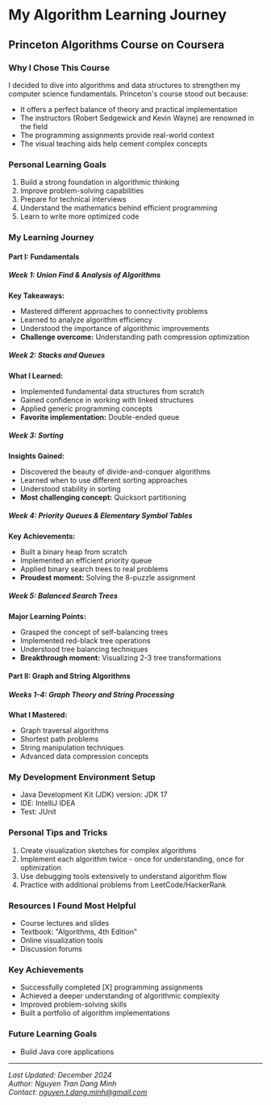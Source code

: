 # My Algorithm Learning Journey
## Princeton Algorithms Course on Coursera

### Why I Chose This Course
I decided to dive into algorithms and data structures to strengthen my computer science fundamentals. Princeton's course stood out because:
- It offers a perfect balance of theory and practical implementation
- The instructors (Robert Sedgewick and Kevin Wayne) are renowned in the field
- The programming assignments provide real-world context
- The visual teaching aids help cement complex concepts

### Personal Learning Goals
1. Build a strong foundation in algorithmic thinking
2. Improve problem-solving capabilities
3. Prepare for technical interviews
4. Understand the mathematics behind efficient programming
5. Learn to write more optimized code

### My Learning Journey

#### Part I: Fundamentals
##### Week 1: Union Find & Analysis of Algorithms
**Key Takeaways:**
- Mastered different approaches to connectivity problems
- Learned to analyze algorithm efficiency
- Understood the importance of algorithmic improvements
- **Challenge overcome:** Understanding path compression optimization

##### Week 2: Stacks and Queues
**What I Learned:**
- Implemented fundamental data structures from scratch
- Gained confidence in working with linked structures
- Applied generic programming concepts
- **Favorite implementation:** Double-ended queue

##### Week 3: Sorting
**Insights Gained:**
- Discovered the beauty of divide-and-conquer algorithms
- Learned when to use different sorting approaches
- Understood stability in sorting
- **Most challenging concept:** Quicksort partitioning

##### Week 4: Priority Queues & Elementary Symbol Tables
**Key Achievements:**
- Built a binary heap from scratch
- Implemented an efficient priority queue
- Applied binary search trees to real problems
- **Proudest moment:** Solving the 8-puzzle assignment

##### Week 5: Balanced Search Trees
**Major Learning Points:**
- Grasped the concept of self-balancing trees
- Implemented red-black tree operations
- Understood tree balancing techniques
- **Breakthrough moment:** Visualizing 2-3 tree transformations

#### Part II: Graph and String Algorithms
##### Weeks 1-4: Graph Theory and String Processing
**What I Mastered:**
- Graph traversal algorithms
- Shortest path problems
- String manipulation techniques
- Advanced data compression concepts

### My Development Environment Setup
- Java Development Kit (JDK) version: JDK 17
- IDE: IntelliJ IDEA
- Test: JUnit

### Personal Tips and Tricks
1. Create visualization sketches for complex algorithms
2. Implement each algorithm twice - once for understanding, once for optimization
3. Use debugging tools extensively to understand algorithm flow
4. Practice with additional problems from LeetCode/HackerRank

### Resources I Found Most Helpful
- Course lectures and slides
- Textbook: "Algorithms, 4th Edition"
- Online visualization tools
- Discussion forums

### Key Achievements
- Successfully completed [X] programming assignments
- Achieved a deeper understanding of algorithmic complexity
- Improved problem-solving skills
- Built a portfolio of algorithm implementations

### Future Learning Goals
- Build Java core applications

---
*Last Updated: December 2024*  
*Author: Nguyen Tran Dang Minh*  
*Contact: nguyen.t.dang.minh@gmail.com*